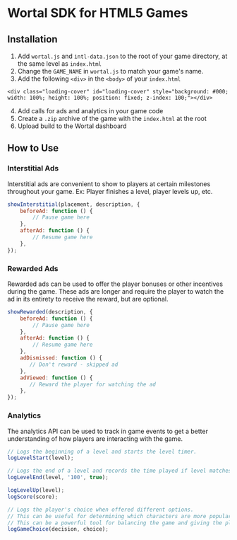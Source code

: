 # Wortal SDK for HTML5 Games

## Installation
1. Add `wortal.js` and `intl-data.json` to the root of your game directory, at the same level as `index.html`
2. Change the `GAME_NAME` in `wortal.js` to match your game's name.
3. Add the following `<div>` in the `<body>` of your `index.html`

`<div class="loading-cover" id="loading-cover" style="background: #000; width: 100%; height: 100%; position: fixed; z-index: 100;"></div>`

4. Add calls for ads and analytics in your game code
5. Create a `.zip` archive of the game with the `index.html` at the root
6. Upload build to the Wortal dashboard

## How to Use

### Interstitial Ads
Interstitial ads are convenient to show to players at certain milestones throughout your game. Ex: Player finishes a level, player levels up, etc.

```js
showInterstitial(placement, description, {
    beforeAd: function () {
        // Pause game here
    },
    afterAd: function () {
        // Resume game here
    },
});
```

### Rewarded Ads
Rewarded ads can be used to offer the player bonuses or other incentives during the game. These ads are longer and require the player to watch the ad in its entirety to receive the reward, but are optional.

```js
showRewarded(description, {
    beforeAd: function () {
        // Pause game here
    },
    afterAd: function () {
        // Resume game here
    },
    adDismissed: function () {
       // Don't reward - skipped ad
    },
    adViewed: function () {
       // Reward the player for watching the ad
    },
});
```

### Analytics
The analytics API can be used to track in game events to get a better understanding of how players are interacting with the game.

```js
// Logs the beginning of a level and starts the level timer.
logLevelStart(level);

// Logs the end of a level and records the time played if level matches the last logLevelStart call.
logLevelEnd(level, '100', true);

logLevelUp(level);
logScore(score);

// Logs the player's choice when offered different options.
// This can be useful for determining which characters are more popular, or paths are more commonly taken, etc.
// This can be a powerful tool for balancing the game and giving the players more of what they enjoy.
logGameChoice(decision, choice);
```
